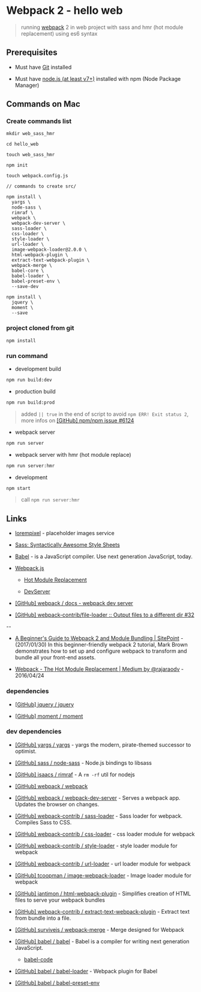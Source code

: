 # Webpack 2 - hello web

> running [webpack](https://webpack.js.org/) 2 in web project with sass and hmr (hot module replacement)
> using es6 syntax

## Prerequisites

* Must have [Git](http://git-scm.com/) installed

* Must have [node.js (at least v7+)](http://nodejs.org/) installed with npm (Node Package Manager)


## Commands on Mac

### Create commands list

```
mkdir web_sass_hmr

cd hello_web

touch web_sass_hmr

npm init

touch webpack.config.js

// commands to create src/

npm install \
  yargs \
  node-sass \
  rimraf \
  webpack \
  webpack-dev-server \
  sass-loader \
  css-loader \
  style-loader \
  url-loader \
  image-webpack-loader@2.0.0 \
  html-webpack-plugin \
  extract-text-webpack-plugin \
  webpack-merge \
  babel-core \
  babel-loader \
  babel-preset-env \
  --save-dev

npm install \
  jquery \
  moment \
  --save

```

### project cloned from git

```
npm install
```

### run command

* development build

```bash
npm run build:dev
```

* production build

```bash
npm run build:prod
```
> added `|| true` in the end of script to avoid `npm ERR! Exit status 2`, more infos on [[GitHub] npm/npm issue #6124](https://github.com/npm/npm/issues/6124)


* webpack server

```bash
npm run server
```

* webpack server with hmr (hot module replace)

```bash
npm run server:hmr
```

* development

```bash
npm start
```

> call `npm run server:hmr`


## Links

* [lorempixel](http://lorempixel.com/) - placeholder images service

* [Sass: Syntactically Awesome Style Sheets](http://sass-lang.com/)

* [Babel](https://babeljs.io/) - is a JavaScript compiler. Use next generation JavaScript, today.

* [Webpack.js](https://webpack.js.org/)

  * [Hot Module Replacement](https://webpack.js.org/guides/hmr-react/)

  * [DevServer](https://webpack.js.org/configuration/dev-server/)

* [[GitHub] webpack / docs - webpack dev server](https://github.com/webpack/docs/wiki/webpack-dev-server)

* [[GitHub] webpack-contrib/file-loader :: Output files to a different dir #32](https://github.com/webpack-contrib/file-loader/issues/32)

--

* [A Beginner's Guide to Webpack 2 and Module Bundling | SitePoint](https://www.sitepoint.com/beginners-guide-to-webpack-2-and-module-bundling/) - (2017/01/30) In this beginner-friendly webpack 2 tutorial, Mark Brown demonstrates how to set up and configure webpack to transform and bundle all your front-end assets.

* [Webpack - The Hot Module Replacement | Medium by @rajaraodv](https://medium.com/@rajaraodv/webpack-hot-module-replacement-hmr-e756a726a07) - 2016/04/24


### dependencies

* [[GitHub] jquery / jquery](https://github.com/jquery/jquery)

* [[GitHub] moment / moment](https://github.com/moment/moment)


### dev dependencies

* [[GitHub] yargs / yargs](https://github.com/yargs/yargs) - yargs the modern, pirate-themed successor to optimist.

* [[GitHub] sass / node-sass](https://github.com/sass/node-sass) - Node.js bindings to libsass

* [[GitHub] isaacs / rimraf](https://github.com/isaacs/rimraf) - A `rm -rf` util for nodejs

* [[GitHub] webpack / webpack](https://github.com/webpack/webpack)

* [[GitHub] webpack / webpack-dev-server](https://github.com/webpack/webpack-dev-server) - Serves a webpack app. Updates the browser on changes.

* [[GitHub] webpack-contrib / sass-loader](https://github.com/webpack-contrib/sass-loader) - Sass loader for webpack. Compiles Sass to CSS.

* [[GitHub] webpack-contrib / css-loader](https://github.com/webpack-contrib/css-loader) - css loader module for webpack

* [[GitHub] webpack-contrib / style-loader](https://github.com/webpack-contrib/style-loader) - style loader module for webpack

* [[GitHub] webpack-contrib / url-loader](https://github.com/webpack-contrib/url-loader) - url loader module for webpack

* [[GitHub] tcoopman / image-webpack-loader](https://github.com/tcoopman/image-webpack-loader) - Image loader module for webpack

* [[GitHub] jantimon / html-webpack-plugin](https://github.com/jantimon/html-webpack-plugin) - Simplifies creation of HTML files to serve your webpack bundles

* [[GitHub] webpack-contrib / extract-text-webpack-plugin](https://github.com/webpack-contrib/extract-text-webpack-plugin) - Extract text from bundle into a file.

* [[GitHub] survivejs / webpack-merge](https://github.com/survivejs/webpack-merge) - Merge designed for Webpack

* [[GitHub] babel / babel](https://github.com/babel/babel) - Babel is a compiler for writing next generation JavaScript.

  * [babel-code](https://github.com/babel/babel/tree/master/packages/babel-core)

* [[GitHub] babel / babel-loader](https://github.com/babel/babel-loader) - Webpack plugin for Babel

* [[GitHub] babel / babel-preset-env](https://github.com/babel/babel-preset-env)
